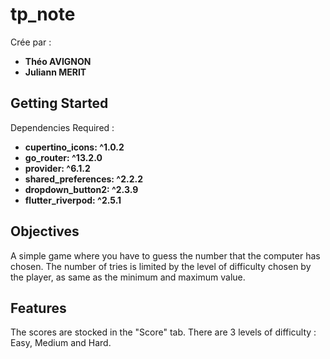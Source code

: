 # tp_note

Crée par :

- **Théo AVIGNON**
- **Juliann MERIT**

## Getting Started

Dependencies Required :

- **cupertino_icons: ^1.0.2**
- **go_router: ^13.2.0**
- **provider: ^6.1.2**
- **shared_preferences: ^2.2.2**
- **dropdown_button2: ^2.3.9**
- **flutter_riverpod: ^2.5.1**

## Objectives

A simple game where you have to guess the number that the computer has chosen.
The number of tries is limited by the level of difficulty chosen by the player,
as same as the minimum and maximum value.

## Features

The scores are stocked in the "Score" tab.
There are 3 levels of difficulty : Easy, Medium and Hard.